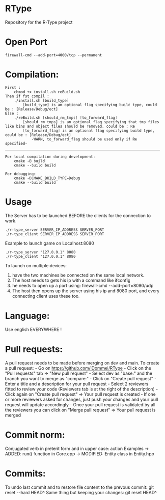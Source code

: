# RType
Repository for the R-Type project

# Open Port
    firewall-cmd --add-port=4000/tcp --permanent

# Compilation:
    First :
        chmod +x install.sh reBuild.sh
    Then if fst compil :
        ./install.sh [build_type]
            [build_type] is an optional flag specifying build type, could be : [Release/Debug/ect]
    Else :
        ./reBuild.sh [should_rm_tmps] [to_forward_flag]
            [should_rm_tmps] is an optional flag specifying that tmp files like bins and object files should be removed, could be : Re
            [to_forward_flag] is an optional flag specifying build type, could be : [Release/Debug/ect]
                -WARN, to_forward_flag should be used only if Re specified-

---

    For local compilation during development:
        cmake -B build
        cmake --build build

    For debugging:
        cmake -DCMAKE_BUILD_TYPE=Debug
        cmake --build build

# Usage
The Server has to be launched BEFORE the clients for the connection to work.

    ./r-type_server SERVER_IP_ADDRESS SERVER_PORT
    ./r-type_client SERVER_IP_ADDRESS SERVER_PORT

Example to launch game on Localhost:8080

    ./r-type_server "127.0.0.1" 8080
    ./r-type_client "127.0.0.1" 8080

To launch on multiple devices:
1. have the two machines be connected on the same
local network.
2. The host needs to gets his ip with a command like ifconfig
3. he needs to open up a port using: firewall-cmd --add-port=8080/udp
4. The host then opens up the server using his ip and 8080 port, and every
   connecting client uses these too.
# Language:
Use english EVERYWHERE !

# Pull requests:
A pull request needs to be made before merging on dev and main.
To create a pull request:
    - Go on https://github.com/iDommel/RType
    - Click on the "Pull requests" tab -> "New pull request"
    - Select dev as "base:" and the branch you want to merge as "compare:"
    - Click on "Create pull request"
    - Enter a title and a description for your pull request
    - Select 2 reviewers fitted to review your code (Reviewers tab is at the right of the description)
    - Click again on "Create pull request" => Your pull request is created
    - If one or more reviewers asked for changes, just push your changes and your pull request will update accordingly
    - Once your pull request is validated by all the reviewers you can click on "Merge pull request" => Your pull request is merged

# Commit norm:
Conjugated verb in preterit form and in upper case: action
Examples -> ADDED: run() function in Core.cpp
         -> MODIFIED: Entity class in Entity.hpp

# Commits:
To undo last commit and to restore file content to the prevous commit:
    git reset --hard HEAD^
Same thing but keeping your changes:
    git reset HEAD^